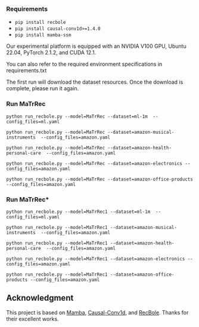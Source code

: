 
### Requirements
  * `pip install recbole`
  * `pip install causal-conv1d>=1.4.0`
  * `pip install mamba-ssm`
  
Our experimental platform is equipped with an NVIDIA V100 GPU, Ubuntu 22.04, PyTorch 2.1.2, and CUDA 12.1.

You can also refer to the required environment specifications in requirements.txt

The first run will download the dataset resources. Once the download is complete, please run it again.
### Run MaTrRec

```python run_recbole.py --model=MaTrRec --dataset=ml-1m  --config_files=ml.yaml```  

```python run_recbole.py --model=MaTrRec --dataset=amazon-musical-instruments  --config_files=amazon.yaml```  

```python run_recbole.py --model=MaTrRec --dataset=amazon-health-personal-care  --config_files=amazon.yaml```

```python run_recbole.py --model=MaTrRec --dataset=amazon-electronics --config_files=amazon.yaml```

```python run_recbole.py --model=MaTrRec --dataset=amazon-office-products --config_files=amazon.yaml```

### Run MaTrRec*

```python run_recbole.py --model=MaTrRec1 --dataset=ml-1m  --config_files=ml.yaml```

```python run_recbole.py --model=MaTrRec1 --dataset=amazon-musical-instruments  --config_files=amazon.yaml```

```python run_recbole.py --model=MaTrRec1 --dataset=amazon-health-personal-care  --config_files=amazon.yaml```

```python run_recbole.py --model=MaTrRec1 --dataset=amazon-electronics --config_files=amazon.yaml```

```python run_recbole.py --model=MaTrRec1 --dataset=amazon-office-products --config_files=amazon.yaml```



## Acknowledgment

This project is based on [Mamba](https://github.com/state-spaces/mamba), [Causal-Conv1d](https://github.com/Dao-AILab/causal-conv1d), and [RecBole](https://github.com/RUCAIBox/RecBole). Thanks for their excellent works.
